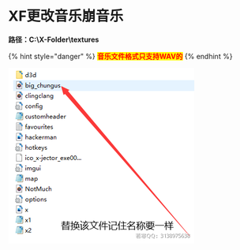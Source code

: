 # XF更改音乐崩音乐

**路径：C:\X-Folder\textures**

{% hint style="danger" %}
<mark style="color:red;">**音乐文件格式只支持WAV的**</mark>
{% endhint %}

<mark style="color:red;">****</mark>![](<../../.gitbook/assets/image (74) (1).png>)<mark style="color:red;">****</mark>

